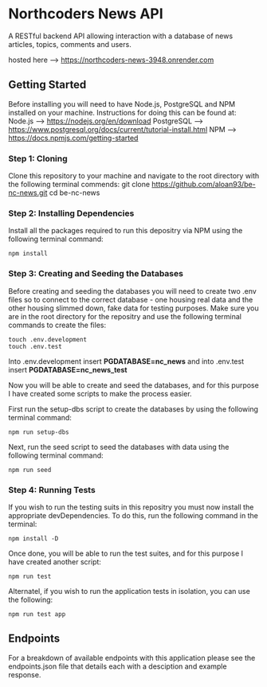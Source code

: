 # Northcoders News API

A RESTful backend API allowing interaction with a database of news articles, topics, comments and users.

hosted here --> https://northcoders-news-3948.onrender.com

## Getting Started

Before installing you will need to have Node.js, PostgreSQL and NPM installed on your machine. Instructions for doing this can be found at:
Node.js --> https://nodejs.org/en/download
PostgreSQL --> https://www.postgresql.org/docs/current/tutorial-install.html
NPM --> https://docs.npmjs.com/getting-started

### Step 1: Cloning

Clone this repository to your machine and navigate to the root directory with the following terminal commends:
git clone https://github.com/aloan93/be-nc-news.git
cd be-nc-news

### Step 2: Installing Dependencies

Install all the packages required to run this depositry via NPM using the following terminal command:

```
npm install
```

### Step 3: Creating and Seeding the Databases

Before creating and seeding the databases you will need to create two .env files so to connect to the correct database - one housing real data and the other housing slimmed down, fake data for testing purposes. Make sure you are in the root directory for the repositry and use the following terminal commands to create the files:

```
touch .env.development
touch .env.test
```

Into .env.development insert **PGDATABASE=nc_news** and into .env.test insert **PGDATABASE=nc_news_test**

Now you will be able to create and seed the databases, and for this purpose I have created some scripts to make the process easier.

First run the setup-dbs script to create the databases by using the following terminal command:

```
npm run setup-dbs
```

Next, run the seed script to seed the databases with data using the following terminal command:

```
npm run seed
```

### Step 4: Running Tests

If you wish to run the testing suits in this repositry you must now install the appropriate devDependencies. To do this, run the following command in the terminal:

```
npm install -D
```

Once done, you will be able to run the test suites, and for this purpose I have created another script:

```
npm run test
```

Alternatel, if you wish to run the application tests in isolation, you can use the following:

```
npm run test app
```

## Endpoints

For a breakdown of available endpoints with this application please see the endpoints.json file that details each with a desciption and example response.
